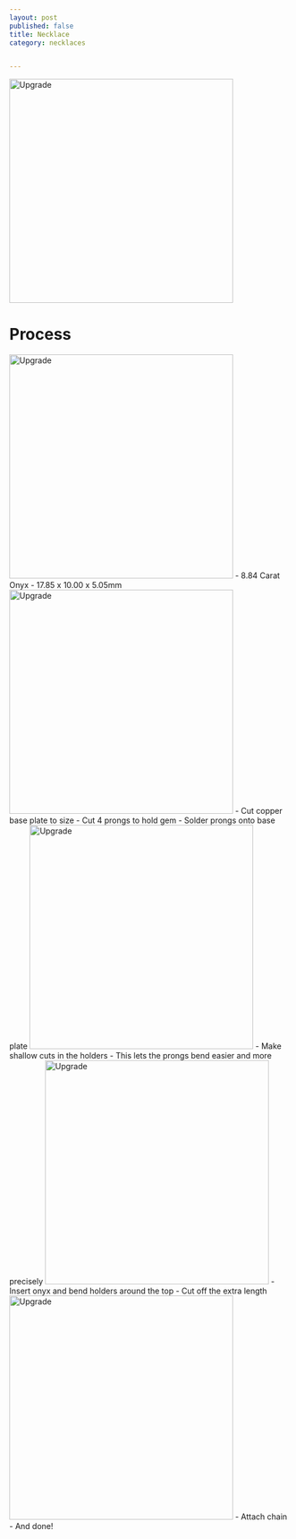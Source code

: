 ```yaml
---
layout: post
published: false
title: Necklace
category: necklaces


---
```

<img src="{{ site.baseurl }}/images/crafts/fury/finished1.jpg" alt="Upgrade" style="width: 400px;"/>
<!--more-->

# Process

<img src="{{ site.baseurl }}/images/crafts/fury/gem.jpg" alt="Upgrade" style="width: 400px;"/>
- 8.84 Carat Onyx
- 17.85 x 10.00 x 5.05mm

<img src="{{ site.baseurl }}/images/crafts/fury/holder.jpg" alt="Upgrade" style="width: 400px;"/>
- Cut copper base plate to size
- Cut 4 prongs to hold gem
- Solder prongs onto base plate

<img src="{{ site.baseurl }}/images/crafts/fury/holder_cut.jpg" alt="Upgrade" style="width: 400px;"/>
- Make shallow cuts in the holders
- This lets the prongs bend easier and more precisely

<img src="{{ site.baseurl }}/images/crafts/fury/holder+gem.jpg" alt="Upgrade" style="width: 400px;"/>
- Insert onyx and bend holders around the top
- Cut off the extra length

<img src="{{ site.baseurl }}/images/crafts/fury/finished2.jpg" alt="Upgrade" style="width: 400px;"/>
- Attach chain
- And done!
